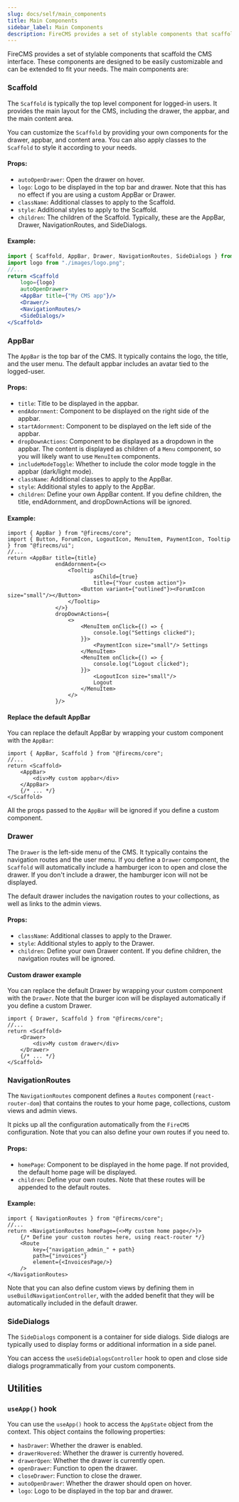 ```yaml
---
slug: docs/self/main_components
title: Main Components
sidebar_label: Main Components
description: FireCMS provides a set of stylable components that scaffold the CMS interface. These components are designed to be easily customizable and can be extended to fit your needs.
---
```


FireCMS provides a set of stylable components that scaffold the CMS interface.
These components are designed to be easily customizable and can be extended to fit your needs. The main components are:

### Scaffold

The `Scaffold` is typically the top level component for logged-in users. It provides the main layout for the CMS,
including the drawer, the appbar, and the main content area.

You can customize the `Scaffold` by providing your own components for the drawer, appbar, and content area.
You can also apply classes to the `Scaffold` to style it according to your needs.

#### Props:

- `autoOpenDrawer`: Open the drawer on hover.
- `logo`: Logo to be displayed in the top bar and drawer.
  Note that this has no effect if you are using a custom AppBar or Drawer.
- `className`: Additional classes to apply to the Scaffold.
- `style`: Additional styles to apply to the Scaffold.
- `children`: The children of the Scaffold. Typically, these are the AppBar, Drawer, NavigationRoutes, and SideDialogs.

#### Example:

```jsx
import { Scaffold, AppBar, Drawer, NavigationRoutes, SideDialogs } from "@firecms/core";
import logo from "./images/logo.png";
//...
return <Scaffold
    logo={logo}
    autoOpenDrawer>
    <AppBar title={"My CMS app"}/>
    <Drawer/>
    <NavigationRoutes/>
    <SideDialogs/>
</Scaffold>
```

### AppBar

The `AppBar` is the top bar of the CMS. It typically contains the logo, the title, and the user menu.
The default appbar includes an avatar tied to the logged-user.

#### Props:

- `title`: Title to be displayed in the appbar.
- `endAdornment`: Component to be displayed on the right side of the appbar.
- `startAdornment`: Component to be displayed on the left side of the appbar.
- `dropDownActions`: Component to be displayed as a dropdown in the appbar. The content is displayed as children of
  a `Menu` component, so you will likely want to use `MenuItem` components.
- `includeModeToggle`: Whether to include the color mode toggle in the appbar (dark/light mode).
- `className`: Additional classes to apply to the AppBar.
- `style`: Additional styles to apply to the AppBar.
- `children`: Define your own AppBar content. If you define children, the title, endAdornment, and dropDownActions will be
  ignored.

#### Example:

```tsx
import { AppBar } from "@firecms/core";
import { Button, ForumIcon, LogoutIcon, MenuItem, PaymentIcon, Tooltip } from "@firecms/ui";
//...
return <AppBar title={title}
               endAdornment={<>
                   <Tooltip
                           asChild={true}
                           title={"Your custom action"}>
                       <Button variant={"outlined"}><ForumIcon size="small"/></Button>
                   </Tooltip>
               </>}
               dropDownActions={
                   <>
                       <MenuItem onClick={() => {
                           console.log("Settings clicked");
                       }}>
                           <PaymentIcon size="small"/> Settings
                       </MenuItem>
                       <MenuItem onClick={() => {
                           console.log("Logout clicked");
                       }}>
                           <LogoutIcon size="small"/>
                           Logout
                       </MenuItem>
                   </>
               }/>
```

#### Replace the default AppBar

You can replace the default AppBar by wrapping your custom component with the `AppBar`:

```tsx
import { AppBar, Scaffold } from "@firecms/core";
//...
return <Scaffold>
    <AppBar>
        <div>My custom appbar</div>
    </AppBar>
    {/* ... */}
</Scaffold>
```

All the props passed to the `AppBar` will be ignored if you define a custom component.

### Drawer

The `Drawer` is the left-side menu of the CMS. It typically contains the navigation routes and the user menu.
If you define a `Drawer` component, the `Scaffold` will automatically include a hamburger icon to open and close the
drawer.
If you don't include a drawer, the hamburger icon will not be displayed.

The default drawer includes the navigation routes to your collections, as well as links to the admin views.

#### Props:

- `className`: Additional classes to apply to the Drawer.
- `style`: Additional styles to apply to the Drawer.
- `children`: Define your own Drawer content. If you define children, the navigation routes will be ignored.

#### Custom drawer example

You can replace the default Drawer by wrapping your custom component with the `Drawer`.
Note that the burger icon will be displayed automatically if you define a custom Drawer.

```tsx
import { Drawer, Scaffold } from "@firecms/core";
//...
return <Scaffold>
    <Drawer>
        <div>My custom drawer</div>
    </Drawer>
    {/* ... */}
</Scaffold>
```

### NavigationRoutes

The `NavigationRoutes` component defines a `Routes` component (`react-router-dom`) that contains the routes to your
home page, collections, custom views and admin views.

It picks up all the configuration automatically from the `FireCMS` configuration.
Note that you can also define your own routes if you need to.

#### Props:

- `homePage`: Component to be displayed in the home page. If not provided, the default home page will be displayed.
- `children`: Define your own routes. Note that these routes will be appended to the default routes.

#### Example:

```tsx
import { NavigationRoutes } from "@firecms/core";
//...
return <NavigationRoutes homePage={<>My custom home page</>}>
    {/* Define your custom routes here, using react-router */}
    <Route
        key={"navigation_admin_" + path}
        path={"invoices"}
        element={<InvoicesPage/>}
    />
</NavigationRoutes>
```

Note that you can also define custom views by defining them in `useBuildNavigationController`, with the 
added benefit that they will be automatically included in the default drawer.

### SideDialogs

The `SideDialogs` component is a container for side dialogs. Side dialogs are typically used to display forms or
additional information in a side panel.

You can access the `useSideDialogsController` hook to open and close side dialogs programmatically from your 
custom components.


## Utilities

### `useApp()` hook

You can use the `useApp()` hook to access the `AppState` object from the context. This object contains the following properties:

- `hasDrawer`: Whether the drawer is enabled.
- `drawerHovered`: Whether the drawer is currently hovered.
- `drawerOpen`: Whether the drawer is currently open.
- `openDrawer`: Function to open the drawer.
- `closeDrawer`: Function to close the drawer.
- `autoOpenDrawer`: Whether the drawer should open on hover.
- `logo`: Logo to be displayed in the top bar and drawer.


